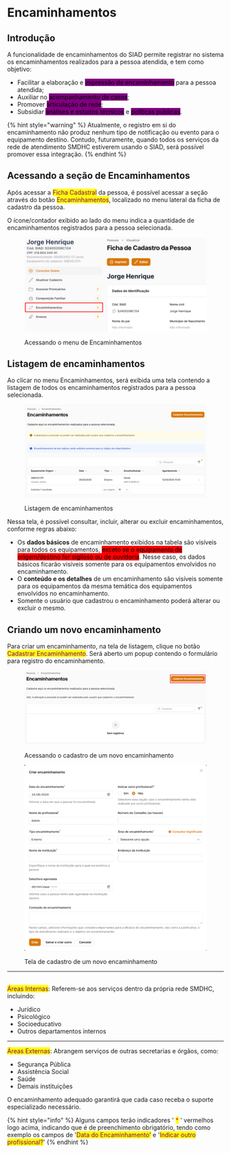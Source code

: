 # Encaminhamentos

## Introdução

A funcionalidade de encaminhamentos do SIAD permite registrar no sistema os encaminhamentos realizados para a pessoa atendida, e tem como objetivo:

* Facilitar a elaboração e <mark style="background-color:purple;">impressão do encaminhamento</mark> para a pessoa atendida;
* Auxiliar no <mark style="background-color:purple;">acompanhamento de casos</mark>;
* Promover <mark style="background-color:purple;">articulação de rede</mark>;
* Subsidiar <mark style="background-color:purple;">análises e estudos técnicos</mark> e <mark style="background-color:purple;">políticas públicas</mark>.

{% hint style="warning" %}
Atualmente, o registro em si do encaminhamento não produz nenhum tipo de notificação ou evento para o equipamento destino. Contudo, futuramente, quando todos os serviços da rede de atendimento SMDHC estiverem usando o SIAD, será possível promover essa integração.
{% endhint %}

## Acessando a seção de Encaminhamentos

Após acessar a <mark style="color:purple;">Ficha Cadastral</mark> da pessoa, é possível acessar a seção através do botão <mark style="color:purple;">Encaminhamentos</mark>, localizado no menu lateral da ficha de cadastro da pessoa.

O ícone/contador exibido ao lado do menu indica a quantidade de encaminhamentos registrados para a pessoa selecionada.

<figure><img src="../.gitbook/assets/image (2) (1) (1) (1) (1) (1) (1) (1) (1) (1) (1) (1) (1) (1) (1) (1) (1) (1) (1) (1).png" alt=""><figcaption><p>Acessando o menu de Encaminhamentos</p></figcaption></figure>

## Listagem de encaminhamentos

Ao clicar no menu Encaminhamentos, será exibida uma tela contendo a listagem de todos os encaminhamentos registrados para a pessoa selecionada.

<figure><img src="../.gitbook/assets/image (4).png" alt=""><figcaption><p>Listagem de encaminhamentos</p></figcaption></figure>

Nessa tela, é possível consultar, incluir, alterar ou excluir encaminhamentos, conforme regras abaixo:

* Os **dados básicos** de encaminhamento exibidos na tabela são visíveis para todos os equipamentos, <mark style="background-color:red;">exceto se o equipamento de origem/destino for sigiloso ou de ouvidoria</mark>. Nesse caso, os dados básicos ficarão visíveis somente para os equipamentos envolvidos no encaminhamento.
* O **conteúdo e os detalhes** de um encaminhamento são visíveis somente para os equipamentos da mesma temática dos equipamentos envolvidos no encaminhamento.
* Somente o usuário que cadastrou o encaminhamento poderá alterar ou excluir o mesmo.

## Criando um novo encaminhamento

Para criar um encaminhamento, na tela de listagem, clique no botão <mark style="color:purple;">Cadastrar Encaminhamento</mark>. Será aberto um popup contendo o formulário para registro do encaminhamento.



<figure><img src="../.gitbook/assets/image (7) (1) (1) (1) (1) (1).png" alt=""><figcaption><p>Acessando o cadastro de um novo encaminhamento</p></figcaption></figure>

<figure><img src="../.gitbook/assets/image (6) (1) (1) (1) (1) (1).png" alt=""><figcaption><p>Tela de cadastro de um novo encaminhamento</p></figcaption></figure>

***

\
<mark style="color:purple;">Áreas Internas</mark>: Referem-se aos serviços dentro da própria rede SMDHC, incluindo:

* Jurídico
* Psicológico
* Socioeducativo
* Outros departamentos internos

***

<mark style="color:purple;">Áreas Externas</mark>: Abrangem serviços de outras secretarias e órgãos, como:

* Segurança Pública
* Assistência Social
* Saúde
* Demais instituições

O encaminhamento adequado garantirá que cada caso receba o suporte especializado necessário.

{% hint style="info" %}
Alguns campos terão indicadores ' <mark style="color:red;">\*</mark> ' vermelhos logo acima, indicando que é de preenchimento obrigatório, tendo como exemplo os campos de '<mark style="color:purple;">Data do Encaminhamento'</mark> e '<mark style="color:purple;">Indicar outro profissional?</mark>'
{% endhint %}
